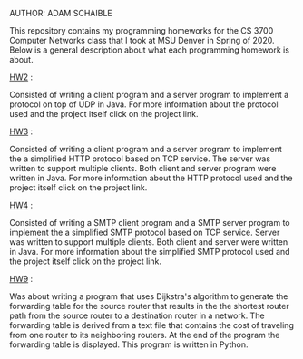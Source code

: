 AUTHOR: ADAM SCHAIBLE

This repository contains my programming homeworks for the CS 3700 Computer Networks class that I took at MSU Denver in Spring of 2020. Below is a general description about what each programming homework is about. 

[HW2](https://github.com/AdamSchaible/MSU_Denver/tree/master/CS%203700%20Computer%20Networks%20(Spring%202020)/HW2) :

Consisted of writing a client program and a server program to implement a protocol on top of UDP in Java. For more information about the protocol used and the project itself click on the project link.

[HW3](https://github.com/AdamSchaible/MSU_Denver/tree/master/CS%203700%20Computer%20Networks%20(Spring%202020)/HW3) :

Consisted of writing a client program and a server program to implement the a simplified HTTP protocol based on TCP service. The server was written to support multiple clients. Both client and server program were written in Java. For more information about the HTTP protocol used and the project itself click on the project link.

[HW4](https://github.com/AdamSchaible/MSU_Denver/tree/master/CS%203700%20Computer%20Networks%20(Spring%202020)/HW4) :

Consisted of writing a SMTP client program and a SMTP server program to implement the a simplified SMTP protocol based on TCP service. Server was written to support multiple clients. Both client and server were written in Java. For more information about the simplified SMTP protocol used and the project itself click on the project link.

[HW9](https://github.com/AdamSchaible/MSU_Denver/tree/master/CS%203700%20Computer%20Networks%20(Spring%202020)/HW9) :

Was about writing a program that uses Dijkstra's algorithm to generate the forwarding table for the source router that results in the the shortest router path from the source router to a destination router in a network. The forwarding table is derived from a text file that contains the cost of traveling from one router to its neighboring routers. At the end of the program the forwarding table is displayed. This program is written in Python.
